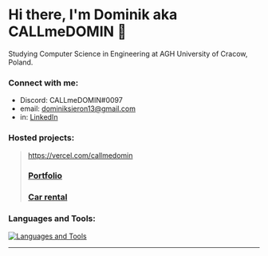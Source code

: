 # Hi there, I'm Dominik aka CALLmeDOMIN 👋
  Studying Computer Science in Engineering at AGH University of Cracow, Poland.
### Connect with me:

- Discord: CALLmeDOMIN#0097
- email: dominiksieron13@gmail.com
- in: [LinkedIn](linkedin.com/in/dominiksieron/)

### Hosted projects:
> https://vercel.com/callmedomin
>
> ### [Portfolio](dsieron.pl)
> ### [Car rental](carrental.dsieron.pl)
>

### Languages and Tools:

[![Languages and Tools](https://skillicons.dev/icons?i=vscode,html,css,js,ts,react,nodejs,nextjs,tailwind,sass,py,cpp,c,github,git)](https://skillicons.dev)


---
